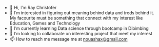 - 👋 Hi, I’m Ray Christofer
- 👀 I’m interested in figuring out meaning behind data and treds behind it. My facourite must be something that connect with my interest like Education, Games and Technology
- 🌱 I’m currently learning Data science through bootcamp in Dibimbing
- 💞️ I’m looking to collaborate on interesting project that meet my interest
- 📫 How to reach me message me at nouashax@gmail.com 

<!---
nouashax/nouashax is a ✨ special ✨ repository because its `README.md` (this file) appears on your GitHub profile.
You can click the Preview link to take a look at your changes.
--->
